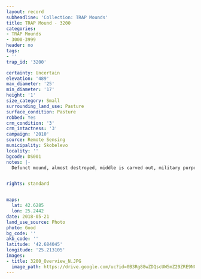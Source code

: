 ```yaml
---
layout: record
subheadline: 'Collection: TRAP Mounds'
title: TRAP Mound - 3200
categories:
- TRAP Mounds
- 3000-3999
header: no
tags:
- ''
trap_id: '3200'

certainty: Uncertain
elevation: '489'
max_diameter: '25'
min_diameter: '17'
height: '1'
size_category: Small
surrounding_land_use: Pasture
surface_condition: Pasture
robbed: Yes
crm_condition: '3'
crm_intactness: '3'
campaign: '2010'
source: Remote Sensing
municipality: Skobelevo
locality: ''
bgcode: DS001
notes: |-
  Defunct mound, almost destroyed, middle is carved out, military purpose ?.


rights: standard


maps:
  lat: 42.6285
  lon: 25.2442
date: 2018-05-21
land_use_source: Photo
photo: Good
bg_code: ''
akb_code: ''
latitude: '42.684045'
longitude: '25.213105'
images:
- title: 3200_Overview_N.JPG
  image_path: https://drive.google.com/uc?id=0B3Rg88wZDQscUW5mZ29ZRE9NOGM
---
```

